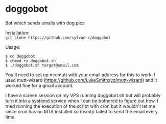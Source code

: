 # doggobot
Bot which sends emails with dog pics

Installation:<br>
```git clone https://github.com/sylvan-c/doggobot```

Usage:<br>
```
$ cd doggobot
$ chmod +x doggobot.sh
$ ./doggobot.sh target@email.com
```

You'll need to set up neomutt with your email address for this to work. I used mutt-wizard (https://github.com/LukeSmithxyz/mutt-wizard) and it worked fine for a gmail account. 

I have a screen session on my VPS running doggobot.sh but will probably turn it into a systemd service when I can be bothered to figure out how. I tried running the execution of the script with cron but it wouldn't let me since cron has no MTA installed so msmtp failed to send the email every time.
